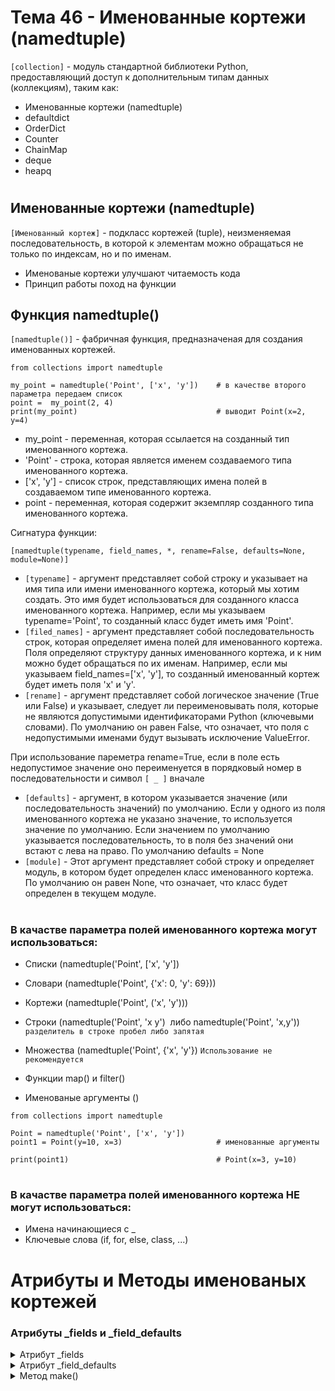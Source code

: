 # Тема 46 - Именованные кортежи (namedtuple)

`[collection]` - модуль стандартной библиотеки Python, предоставляющий доступ к дополнительным типам данных (коллекциям), таким как:

   - Именованные кортежи (namedtuple)
   - defaultdict
   - OrderDict
   - Counter
   - ChainMap
   - deque
   - heapq

#

## Именованные кортежи (namedtuple)

`[Именованный кортеж]` - подкласс кортежей (tuple), неизменяемая последовательность, в которой к элементам можно обращаться не только по индексам, но и по именам.

   - Именованые кортежи улучшают читаемость кода
   - Принцип работы поход на функции

## Функция namedtuple()

`[namedtuple()]` - фабричная функция, предназначеная для создания именованных кортежей.

```
from collections import namedtuple

my_point = namedtuple('Point', ['x', 'y'])    # в качестве второго параметра передаем список
point =  my_point(2, 4)
print(my_point)                               # выводит Point(x=2, y=4)
```

   - my_point - переменная, которая ссылается на созданный тип именованного кортежа.
   - 'Point' - строка, которая является именем создаваемого типа именованного кортежа.
   - ['x', 'y'] - список строк, представляющих имена полей в создаваемом типе именованного кортежа.
   - point - переменная, которая содержит экземпляр созданного типа именованного кортежа.

Сигнатура функции:  

`[namedtuple(typename, field_names, *, rename=False, defaults=None, module=None)]`

   - `[typename]` - аргумент представляет собой строку и указывает на имя типа или имени именованного кортежа, который мы хотим создать. Это имя будет использоваться для созданного класса именованного кортежа. Например, если мы указываем typename='Point', то созданный класс будет иметь имя 'Point'.
   - `[filed_names]` - аргумент представляет собой последовательность строк, которая определяет имена полей для именованного кортежа. Поля определяют структуру данных именованного кортежа, и к ним можно будет обращаться по их именам. Например, если мы указываем field_names=['x', 'y'], то созданный именованный кортеж будет иметь поля 'x' и 'y'.
   - `[rename]` - аргумент представляет собой логическое значение (True или False) и указывает, следует ли переименовывать поля, которые не являются допустимыми идентификаторами Python (ключевыми словами). По умолчанию он равен False, что означает, что поля с недопустимыми именами будут вызывать исключение ValueError.

При использование пареметра rename=True, если в поле есть недопустимое значение оно переименуется в порядковый номер в последовательности и символ `[ _ ]` вначале
   - `[defaults]` - аргумент, в котором указывается значение (или последовательность значений) по умолчанию. Если у одного из поля именованного кортежа не указано значение, то используется значение по умолчанию. Если значением по умолчанию указывается последовательность, то в поля без значений они встают с лева на право. По умолчанию defaults = None
   - `[module]` - Этот аргумент представляет собой строку и определяет модуль, в котором будет определен класс именованного кортежа. По умолчанию он равен None, что означает, что класс будет определен в текущем модуле.
#
### В качастве параметра полей именованного кортежа могут использоваться:

   - Списки (namedtuple('Point', ['x', 'y'])
   - Словари (namedtuple('Point', {'x': 0, 'y': 69}))
   - Кортежи (namedtuple('Point', ('x', 'y')))
   - Строки (namedtuple('Point', 'x y')  либо namedtuple('Point', 'x,y')) `разделитель в строке пробел либо запятая`
   - Множества (namedtuple('Point', {'x', 'y'}) `Использование не рекомендуется`

   - Функции map() и filter()
   - Именованые аргументы ()
```
from collections import namedtuple

Point = namedtuple('Point', ['x', 'y'])
point1 = Point(y=10, x=3)                     # именованные аргументы

print(point1)                                 # Point(x=3, y=10)
```
#
### В качастве параметра полей именованного кортежа НЕ могут использоваться:

   - Имена начинающиеся с _
   - Ключевые слова (if, for, else, class, ...)

#
# Атрибуты и Методы именованых кортежей


### Атрибуты _fields и _field_defaults

<details>
   <summary>Атрибут _fields</summary>

`[_fields]` - Содержит кортеж, в котором перечислены имена полей.
```
from collections import namedtuple

Pers = namedtuple('Person', ['name', 'age', 'height'])

tim = Pers('Тимур', 29, 170)

print(tim)              # Person(name='Тимур', age=29, height=170)
print(tim._fields)      # ('name', 'age', 'height')
print(Pers._fields)   # ('name', 'age', 'height')
```
- Обращаться к атрибуту можно как через переменную (tim) так и через тип (Pers)
- Можно создавать новые кортежи, расширяя старые
```
from collections import namedtuple

Pers = namedtuple('Person', ['name', 'age', 'height'])

ExtendedPerson = namedtuple('ExtendedPerson', [*Pers._fields, 'weight'])  # распаковка полей старого кортежа

timur = ExtendedPerson('Тимур', 29, 170, 65)

print(timur)                    # ExtendedPerson(name='Тимур', age=29, height=170, weight=65)
print(ExtendedPerson._fields)   # ('name', 'age', 'height', 'weight')
```
- Можно перебирать поля по их значениям через цикл for и функцию zip()
```
from collections import namedtuple

Pers = namedtuple('Person', ['name', 'age', 'height'])

timur = Pers('Тимур', 29, 170)

for field, value in zip(Pers._fields, timur):
    print(field, '->', value)

###
name -> Тимур
age -> 29
height -> 170

```
 </details>
<details>
   <summary>Атрибут _field_defaults</summary>

`[_field_defaults]` - сопоставляет поля именованного кортежа и проверяет, какие из них содержат значения по умолчанию (defaults). Возвращает словарь:
```
{поле:значение по умолчанию}
```
- Если в именованом кортеже нет полей, которые содержат значения по умолчанию, то возвращвет пустой словарь.
</details>

<details>
   <summary>Метод make()</summary>

`[namedtuple.make(iter_obj)]` - создаёт именованый кортеж из итерируемого объекта, который принимает в качестве аргумента.
```
from collections import namedtuple

Pers = namedtuple('Person', ['name', 'age', 'height'])

timur = Pers._make(['Timur', 29, 170])

print(timur)   # Person(name='Timur', age=29, height=170)
```

- Метод типа а не конкретного экземпляра, соответственно вызывать нужно через тип Именованного кортежа, а не экземпляр класса.

</details>















